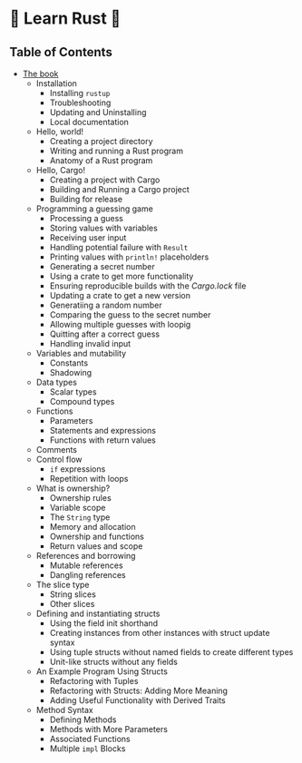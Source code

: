 # 🦀 Learn Rust 🦀

## Table of Contents

- [The book](the_book)
    - Installation
        - Installing `rustup`
        - Troubleshooting
        - Updating and Uninstalling
        - Local documentation
    - Hello, world!
        - Creating a project directory
        - Writing and running a Rust program
        - Anatomy of a Rust program
    - Hello, Cargo!
        - Creating a project with Cargo
        - Building and Running a Cargo project
        - Building for release
    - Programming a guessing game
        - Processing a guess
        - Storing values with variables
        - Receiving user input
        - Handling potential failure with `Result`
        - Printing values with `println!` placeholders
        - Generating a secret number
        - Using a crate to get more functionality
        - Ensuring reproducible builds with the *Cargo.lock* file
        - Updating a crate to get a new version
        - Generatiing a random number
        - Comparing the guess to the secret number
        - Allowing multiple guesses with loopig
        - Quitting after a correct guess
        - Handling invalid input
    - Variables and mutability
        - Constants
        - Shadowing
    - Data types
        - Scalar types
        - Compound types
    - Functions
        - Parameters
        - Statements and expressions
        - Functions with return values
    - Comments
    - Control flow
        - `if` expressions
        - Repetition with loops
    - What is ownership?
        - Ownership rules
        - Variable scope
        - The `String` type
        - Memory and allocation
        - Ownership and functions
        - Return values and scope
    - References and borrowing
        - Mutable references
        - Dangling references
    - The slice type
        - String slices
        - Other slices
    - Defining and instantiating structs
        - Using the field init shorthand
        - Creating instances from other instances with struct update syntax
        - Using tuple structs without named fields to create different types
        - Unit-like structs without any fields
    - An Example Program Using Structs
        - Refactoring with Tuples
        - Refactoring with Structs: Adding More Meaning
        - Adding Useful Functionality with Derived Traits
    - Method Syntax
        - Defining Methods
        - Methods with More Parameters
        - Associated Functions
        - Multiple `impl` Blocks
